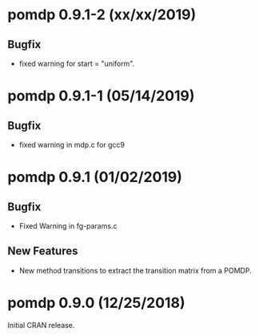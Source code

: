 # pomdp 0.9.1-2 (xx/xx/2019)

## Bugfix
* fixed warning for start = "uniform".

# pomdp 0.9.1-1 (05/14/2019)

## Bugfix
* fixed warning in mdp.c for gcc9

# pomdp 0.9.1 (01/02/2019)

## Bugfix
* Fixed Warning in fg-params.c

## New Features
* New method transitions to extract the transition matrix from a POMDP.

# pomdp 0.9.0 (12/25/2018)

Initial CRAN release.
